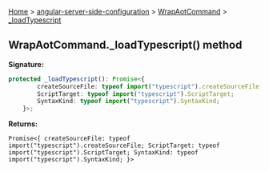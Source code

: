 [Home](./index) &gt; [angular-server-side-configuration](./angular-server-side-configuration.md) &gt; [WrapAotCommand](./angular-server-side-configuration.wrapaotcommand.md) &gt; [\_loadTypescript](./angular-server-side-configuration.wrapaotcommand._loadtypescript.md)

## WrapAotCommand.\_loadTypescript() method

<b>Signature:</b>

```typescript
protected _loadTypescript(): Promise<{
        createSourceFile: typeof import("typescript").createSourceFile;
        ScriptTarget: typeof import("typescript").ScriptTarget;
        SyntaxKind: typeof import("typescript").SyntaxKind;
    }>;
```
<b>Returns:</b>

`Promise<{
        createSourceFile: typeof import("typescript").createSourceFile;
        ScriptTarget: typeof import("typescript").ScriptTarget;
        SyntaxKind: typeof import("typescript").SyntaxKind;
    }>`

